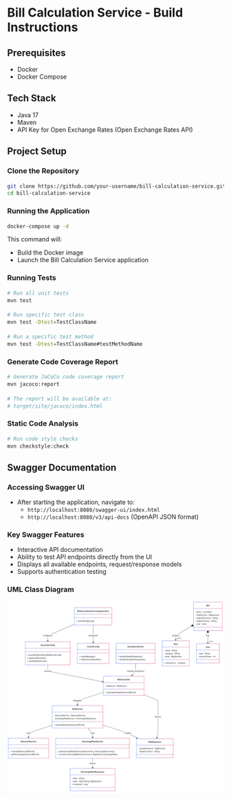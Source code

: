 # Bill Calculation Service - Build Instructions

## Prerequisites

- Docker
- Docker Compose

## Tech Stack

- Java 17
- Maven
- API Key for Open Exchange Rates (Open Exchange Rates API)

## Project Setup

### Clone the Repository

```bash
git clone https://github.com/your-username/bill-calculation-service.git
cd bill-calculation-service
```

### Running the Application

```bash
docker-compose up -d
```
This command will:

* Build the Docker image
* Launch the Bill Calculation Service application

### Running Tests
```bash
# Run all unit tests
mvn test

# Run specific test class
mvn test -Dtest=TestClassName

# Run a specific test method
mvn test -Dtest=TestClassName#testMethodName
```

### Generate Code Coverage Report
```bash
# Generate JaCoCo code coverage report
mvn jacoco:report

# The report will be available at:
# target/site/jacoco/index.html
```

### Static Code Analysis
```bash
# Run code style checks
mvn checkstyle:check
```

## Swagger Documentation

### Accessing Swagger UI
- After starting the application, navigate to:
  - `http://localhost:8080/swagger-ui/index.html`
  - `http://localhost:8080/v3/api-docs` (OpenAPI JSON format)

### Key Swagger Features
- Interactive API documentation
- Ability to test API endpoints directly from the UI
- Displays all available endpoints, request/response models
- Supports authentication testing


### UML Class Diagram

![Bill Calculation Service UML Class Diagram](https://github.com/AMurtaza95/Bill-Calculation-Service/blob/main/Bill%20Calculation%20Service%20Class%20Diagram.png)
